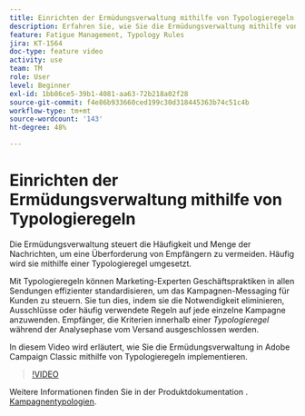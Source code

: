 ```yaml
---
title: Einrichten der Ermüdungsverwaltung mithilfe von Typologieregeln in Adobe Campaign Classic
description: Erfahren Sie, wie Sie die Ermüdungsverwaltung mithilfe von Typologieregeln implementieren.
feature: Fatigue Management, Typology Rules
jira: KT-1564
doc-type: feature video
activity: use
team: TM
role: User
level: Beginner
exl-id: 1bb86ce5-39b1-4081-aa63-72b218a02f28
source-git-commit: f4e86b933660ced199c30d318445363b74c51c4b
workflow-type: tm+mt
source-wordcount: '143'
ht-degree: 48%

---
```


# Einrichten der Ermüdungsverwaltung mithilfe von Typologieregeln

Die Ermüdungsverwaltung steuert die Häufigkeit und Menge der Nachrichten, um eine Überforderung von Empfängern zu vermeiden. Häufig wird sie mithilfe einer Typologieregel umgesetzt.

Mit Typologieregeln können Marketing-Experten Geschäftspraktiken in allen Sendungen effizienter standardisieren, um das Kampagnen-Messaging für Kunden zu steuern. Sie tun dies, indem sie die Notwendigkeit eliminieren, Ausschlüsse oder häufig verwendete Regeln auf jede einzelne Kampagne anzuwenden. Empfänger, die Kriterien innerhalb einer *Typologieregel* während der Analysephase vom Versand ausgeschlossen werden.

In diesem Video wird erläutert, wie Sie die Ermüdungsverwaltung in Adobe Campaign Classic mithilfe von Typologieregeln implementieren.

>[!VIDEO](https://video.tv.adobe.com/v/25090?quality=12&learn=on)

Weitere Informationen finden Sie in der Produktdokumentation . [Kampagnentypologien](https://experienceleague.adobe.com/docs/campaign-classic/using/orchestrating-campaigns/campaign-optimization/about-campaign-typologies.html?lang=de).
